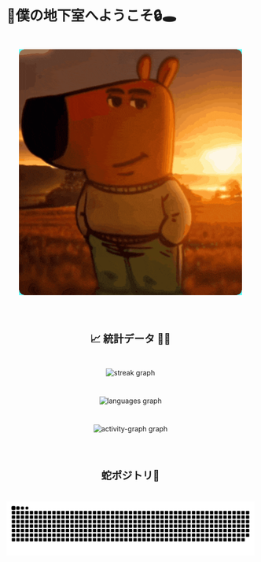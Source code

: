 <br clear="both">

<h1 align="left">🔦僕の地下室へようこそ🔒🕳️</h1>

###

<br clear="both">

<div align="center" >
  <img 
    height="500" 
    src="chillguy.gif" 
  />
</div>

###

<br clear="both">

<h2 align="center">📈 統計データ 🧮✨</h2>

###

<br clear="both">

<div align="center">
  <img src="https://streak-stats.demolab.com?user=ThxgHntr&locale=en&mode=weekly&theme=radical&hide_border=true&border_radius=5&date_format=M%20j%5B,%20Y%5D" height="200" alt="streak graph"  />
</div>

###

<br clear="both">

<div align="center">
  <img src="https://github-readme-stats.vercel.app/api/top-langs?username=ThxgHntr&locale=en&hide_title=false&layout=compact&card_width=320&langs_count=6&theme=radical&hide_border=true" height="200" alt="languages graph"  />
</div>

###

<br clear="both">

<div align="center">
  <img src="https://github-readme-activity-graph.vercel.app/graph?username=ThxgHntr&radius=16&area=true&hide_border=true&theme=cotton-candy" height="365" alt="activity-graph graph"  />
</div>

###

<br clear="both">

<h2 align="center">蛇ポジトリ🐍</h2>

###

<br clear="both">

<img src="https://raw.githubusercontent.com/ThxgHntr/ThxgHntr/output/snake.svg" alt="Snake animation" />

###

